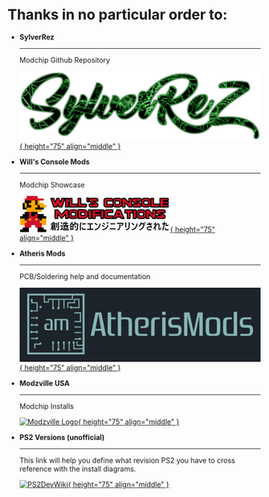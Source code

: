 # Thanks in no particular order to:


<div class="grid cards" markdown>

-   __SylverRez__

    ---

    Modchip Github Repository

    [![SylverRezLogo](thanks/SylverReZ_new_logo.png){ height="75" align="middle" }](https://github.com/m4x10187/ps2-modchip-files)


-   __Will's Console Mods__

    ---

    Modchip Showcase

    [![Willsconsolemods](thanks/willsconsolemods.png){ height="75" align="middle" }](https://www.willsconsolemodifications.co.uk/ps2-wiki/chips.php)


-   __Atheris Mods__

    ---

    PCB/Soldering help and documentation

    [![Atheris Logo](thanks/atherismods.png){ height="75" align="middle" }](https://linktr.ee/atherismods)


-   __Modzville USA__

    ---

    Modchip Installs

    [![Modzville Logo](thanks/mvusalogo.avif){ height="75" align="middle" }](https://modzvilleusa.com/)


-   __PS2 Versions (unofficial)__

    ---

    This link will help you define what revision PS2 you have to cross reference with the install diagrams.

    [![PS2DevWiki](https://www.psdevwiki.com/ps2/logo.png){ height="75" align="middle" }](https://www.psdevwiki.com/ps2/Versions_(unofficial))


</div>